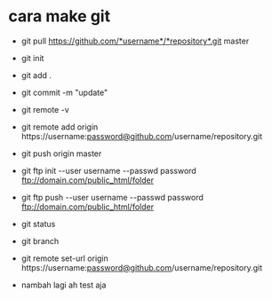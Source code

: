# cara make git
* git pull https://github.com/*username*/*repository*.git master
* git init
* git add .
* git commit -m "update"
* git remote -v
* git remote add origin https://username:password@github.com/username/repository.git
* git push origin master
* git ftp init --user username --passwd password ftp://domain.com/public_html/folder
* git ftp push --user username --passwd password ftp://domain.com/public_html/folder

* git status
* git branch
* git remote set-url origin https://username:password@github.com/username/repository.git

* nambah lagi ah test aja
